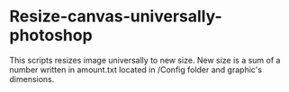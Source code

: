 # Resize-canvas-universally-photoshop

This scripts resizes image universally to new size. New size is a sum of a number written in amount.txt located in /Config folder and graphic's dimensions.
